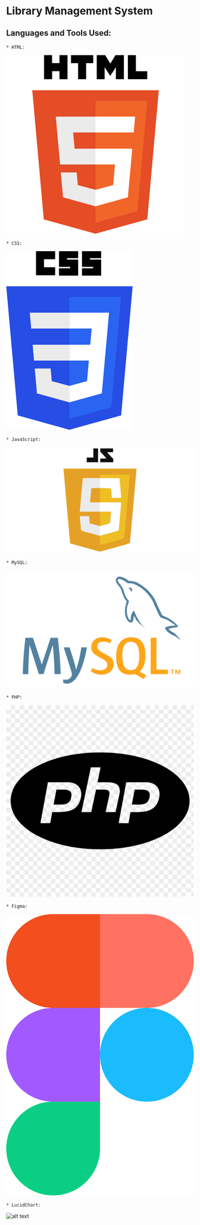 # Library Management System




## Languages and Tools Used:
    * HTML: 
![alt text](https://github.com/CidNP/LMS/blob/main/html.png "Logo Title Text 1")
 
    * CSS: 
![alt text](https://github.com/CidNP/LMS/blob/main/css.png "Logo Title Text 1")

    * JavaScript: 
![alt text](https://github.com/CidNP/LMS/blob/main/JavaScript-Logo.png "Logo Title Text 1")

    * MySQL: 
![alt text](https://github.com/CidNP/LMS/blob/main/MySQL-Logo.png "Logo Title Text 1")

    * PHP: 
![alt text](https://github.com/CidNP/LMS/blob/main/php1.png "Logo Title Text 1")

    * Figma: 
![alt text](https://github.com/CidNP/LMS/blob/main/figma-1-logo-png-transparent.png "Logo Title Text 1")

    * LucidChart: 
![alt text](https://github.com/CidNP/LMS/blob/main/lucidchart-logo-vector.png.png "Logo Title Text 1")
